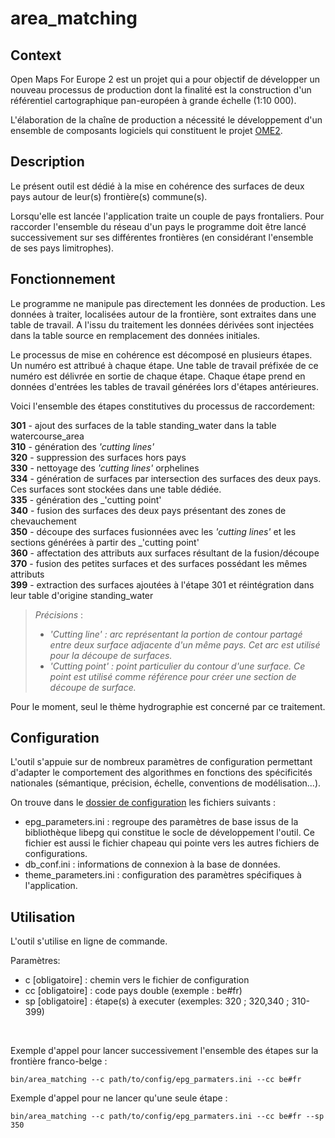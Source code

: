 # area_matching

## Context

Open Maps For Europe 2 est un projet qui a pour objectif de développer un nouveau processus de production dont la finalité est la construction d'un référentiel cartographique pan-européen à grande échelle (1:10 000).

L'élaboration de la chaîne de production a nécessité le développement d'un ensemble de composants logiciels qui constituent le projet [OME2](https://github.com/openmapsforeurope2/OME2).


## Description

Le présent outil est dédié à la mise en cohérence des surfaces de deux pays autour de leur(s) frontière(s) commune(s).

Lorsqu'elle est lancée l'application traite un couple de pays frontaliers. Pour raccorder l'ensemble du réseau d'un pays le programme doit être lancé successivement sur ses différentes frontières (en considérant l'ensemble de ses pays limitrophes).


## Fonctionnement

Le programme ne manipule pas directement les données de production. Les données à traiter, localisées autour de la frontière, sont extraites dans une table de travail. A l'issu du traitement les données dérivées sont injectées dans la table source en remplacement des données initiales.

Le processus de mise en cohérence est décomposé en plusieurs étapes. Un numéro est attribué à chaque étape. Une table de travail préfixée de ce numéro est délivrée en sortie de chaque étape. Chaque étape prend en données d'entrées les tables de travail générées lors d'étapes antérieures.

Voici l'ensemble des étapes constitutives du processus de raccordement:

**301** - ajout des surfaces de la table standing_water dans la table watercourse_area
<br>
**310** - génération des _'cutting lines'_
<br>
**320** - suppression des surfaces hors pays
<br>
**330** - nettoyage des _'cutting lines'_ orphelines
<br>
**334** - génération de surfaces par intersection des surfaces des deux pays. Ces surfaces sont stockées dans une table dédiée.
<br>
**335** - génération des _'cutting point'
<br>
**340** - fusion des surfaces des deux pays présentant des zones de chevauchement
<br>
**350** - découpe des surfaces fusionnées avec les _'cutting lines'_ et les sections générées à partir des _'cutting point'
<br>
**360** - affectation des attributs aux surfaces résultant de la fusion/découpe
<br>
**370** - fusion des petites surfaces et des surfaces possédant les mêmes attributs
<br>
**399** - extraction des surfaces ajoutées à l'étape 301 et réintégration dans leur table d'origine standing_water

> _Précisions_ :
> - _'Cutting line' : arc représentant la portion de contour partagé entre deux surface adjacente d'un même pays. Cet arc est utilisé pour la découpe de surfaces._
> - _'Cutting point' : point particulier du contour d'une surface. Ce point est utilisé comme référence pour créer une section de découpe de surface._

Pour le moment, seul le thème hydrographie est concerné par ce traitement.


## Configuration

L'outil s'appuie sur de nombreux paramètres de configuration permettant d'adapter le comportement des algorithmes en fonctions des spécificités nationales (sémantique, précision, échelle, conventions de modélisation...).

On trouve dans le [dossier de configuration](https://github.com/openmapsforeurope2/area_matching/tree/main/config) les fichiers suivants :

- epg_parameters.ini : regroupe des paramètres de base issus de la bibliothèque libepg qui constitue le socle de développement l'outil. Ce fichier est aussi le fichier chapeau qui pointe vers les autres fichiers de configurations.
- db_conf.ini : informations de connexion à la base de données.
- theme_parameters.ini : configuration des paramètres spécifiques à l'application.


## Utilisation

L'outil s'utilise en ligne de commande.

Paramètres:
* c [obligatoire] : chemin vers le fichier de configuration
* cc [obligatoire] : code pays double (exemple : be#fr)
* sp [obligatoire] : étape(s) à executer (exemples: 320 ; 320,340 ; 310-399)

<br>

Exemple d'appel pour lancer successivement l'ensemble des étapes sur la frontière franco-belge :
~~~
bin/area_matching --c path/to/config/epg_parmaters.ini --cc be#fr
~~~

Exemple d'appel pour ne lancer qu'une seule étape :
~~~
bin/area_matching --c path/to/config/epg_parmaters.ini --cc be#fr --sp 350
~~~